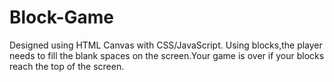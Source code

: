 # Block-Game
Designed using HTML Canvas with CSS/JavaScript. Using blocks,the player needs to fill the blank spaces on the screen.Your game is over if your blocks reach the top of the screen.
